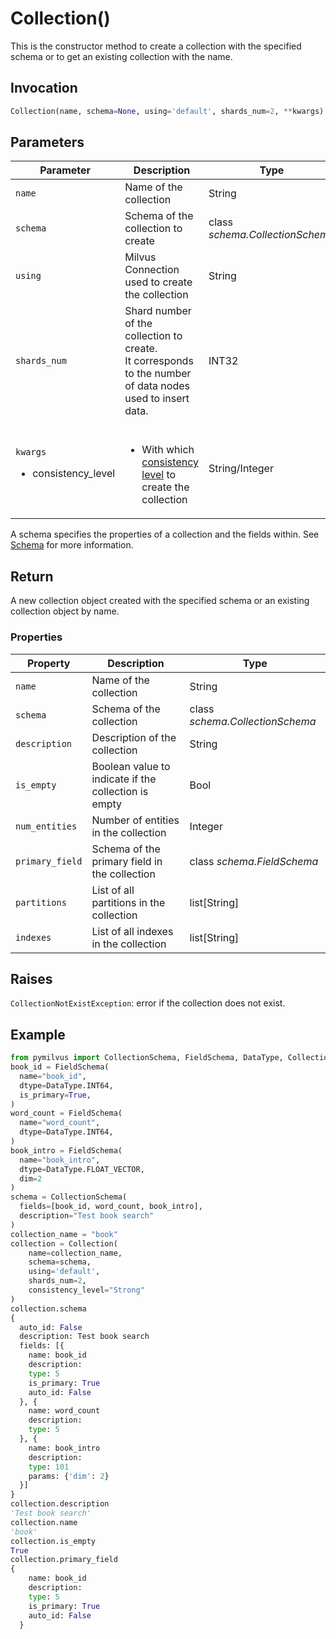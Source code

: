 # Collection()

This is the constructor method to create a collection with the specified schema or to get an existing collection with the name.

## Invocation

```python
Collection(name, schema=None, using='default', shards_num=2, **kwargs)
```

## Parameters

| Parameter    | Description                                                  | Type                            | Required |
| ------------ | ------------------------------------------------------------ | ------------------------------- | -------- |
| `name`       | Name of the collection                                       | String                          | True     |
| `schema`     | Schema of the collection to create                           | class *schema.CollectionSchema* | False    |
| `using`      | Milvus Connection used to create the collection              | String                          | False    |
| `shards_num` | Shard number of the collection to create. <br/>It corresponds to the number of data nodes used to insert data. | INT32   | False    |
| `kwargs` <ul><li>consistency_level</li></ul>     | <br/><ul><li>With which <a href="https://github.com/milvus-io/milvus/blob/master/docs/developer_guides/how-guarantee-ts-works.md">consistency level</a> to create the collection</li></ul> | String/Integer                  | False    |

A schema specifies the properties of a collection and the fields within. See [Schema](https://milvus.io/docs/v2.0.x/schema.md) for more information.

## Return

A new collection object created with the specified schema or an existing collection object by name.

### Properties

| Property        | Description                                                  | Type                            |
| --------------- | ------------------------------------------------------------ | ------------------------------- |
| `name`          | Name of the collection                                       | String                          |
| `schema`        | Schema of the collection                                     | class *schema.CollectionSchema* |
| `description`   | Description of the collection                                | String                          |
| `is_empty`      | Boolean value to indicate if the collection is empty         | Bool                            |
| `num_entities`  | Number of entities in the collection                         | Integer                         |
| `primary_field` | Schema of the primary field in the collection                | class *schema.FieldSchema*      |
| `partitions`    | List of all partitions in the collection                     | list[String]                    |
| `indexes`       | List of all indexes in the collection                        | list[String]                    |

## Raises

`CollectionNotExistException`: error if the collection does not exist.

## Example

```python
from pymilvus import CollectionSchema, FieldSchema, DataType, Collection
book_id = FieldSchema(
  name="book_id", 
  dtype=DataType.INT64, 
  is_primary=True, 
)
word_count = FieldSchema(
  name="word_count", 
  dtype=DataType.INT64,  
)
book_intro = FieldSchema(
  name="book_intro", 
  dtype=DataType.FLOAT_VECTOR, 
  dim=2
)
schema = CollectionSchema(
  fields=[book_id, word_count, book_intro], 
  description="Test book search"
)
collection_name = "book"
collection = Collection(
    name=collection_name, 
    schema=schema, 
    using='default', 
    shards_num=2,
    consistency_level="Strong"
)
collection.schema
{
  auto_id: False
  description: Test book search
  fields: [{
    name: book_id
    description: 
    type: 5
    is_primary: True
    auto_id: False
  }, {
    name: word_count
    description: 
    type: 5
  }, {
    name: book_intro
    description: 
    type: 101
    params: {'dim': 2}
  }]
}
collection.description
'Test book search'
collection.name
'book'
collection.is_empty
True
collection.primary_field
{
    name: book_id
    description: 
    type: 5
    is_primary: True
    auto_id: False
  }
```